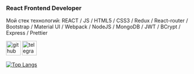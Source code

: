 ### React Frontend Developer

Мой стек технологий: REACT / JS / HTML5 / CSS3 / Redux / React-router / Bootstrap / Material UI / Webpack / NodeJS / MongoDB / JWT / BCrypt / Express / Prettier



[<img src='https://cdn.jsdelivr.net/npm/simple-icons@3.0.1/icons/github.svg' alt='github' height='40'>](https://github.com/zxcviolence)  [<img src='https://cdn.jsdelivr.net/npm/simple-icons@3.0.1/icons/telegram.svg' alt='telegram' height='40'>](t.me/Yakubov775)  

[![Top Langs](https://github-readme-stats.vercel.app/api/top-langs/?username=zxcviolence)](https://github.com/anuraghazra/github-readme-stats)

